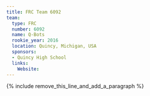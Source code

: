 ```yaml
---
title: FRC Team 6092
team:
  type: FRC
  number: 6092
  name: Q-Bots
  rookie_year: 2016
  location: Quincy, Michigan, USA
  sponsors:
  - Quincy High School
  links:
    Website:
---
```


{% include remove_this_line_and_add_a_paragraph %}